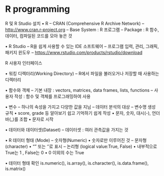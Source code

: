 # R programming


R 및 R Studio 설치 • R – CRAN (Comprehensive R Archive Network) – http://www.cran.r-project.org – Base System : R 프로그램 – Package : R 함수, 데이터, 컴파일된 코드를 모아 놓은 것

• R Studio – R을 쉽게 사용할 수 있는 IDE 소프트웨어 – 프로그램 입력, 관리, 그래픽, 패키지 윈도우 – https://www.rstudio.com/products/rstudio/download

R 사용자 인터페이스

• 워킹 디렉터리(Working Directory) – R에서 파일을 불러오거나 저장할 때 사용하는 디렉터리

• 함수와 객체 – 기본 내장 : vectors, matrices, data frames, lists, functions – 사용자 작성 : 함수 및 객체를 프로그래밍하여 사용

• 변수 – 하나의 속성을 가지고 다양한 값을 지님 – 데이터 분석의 대상 – 변수명 생성 규칙 • score, grade 등 알아보기 쉽고 기억하기 쉽게 작성 • 문자, 숫자, 대시(-), 언더바(_)를 조합 • 문자로 시작

• 데이터와 데이터셋(Dataset) – 데이터셋 : 여러 관측값을 가지는 것

• R 데이터 형태 (Mode) – 숫자형(Numeric) • 숫자로만 이루어진 것 – 문자형 (character) • “” 또는 ‘’로 표시 – 논리형 (logical value:True, False) • 내부적으로 True는 1 , False는 0 • 0 이외의 수는 True

• 데이터 형태 확인 is.numeric(), is.array(), is.character(), is.data.frame(), is.matrix()

